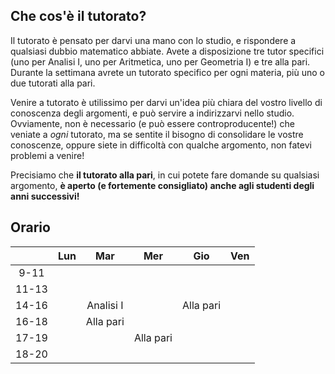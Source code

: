 
## Che cos'è il tutorato?

Il tutorato è pensato per darvi una mano con lo studio, e rispondere a qualsiasi dubbio matematico abbiate. Avete a disposizione tre tutor specifici (uno per Analisi I, uno per Aritmetica, uno per Geometria I) e tre alla pari. Durante la settimana avrete un tutorato specifico per ogni materia, più uno o due tutorati alla pari. 

Venire a tutorato è utilissimo per darvi un'idea più chiara del vostro livello di conoscenza degli argomenti, e può servire a indirizzarvi nello studio. Ovviamente, non è necessario (e può essere controproducente!) che veniate a _ogni_ tutorato, ma se sentite il bisogno di consolidare le vostre conoscenze, oppure siete in difficoltà con qualche argomento, non fatevi problemi a venire! 

Precisiamo che **il tutorato alla pari**, in cui potete fare domande su qualsiasi argomento, **è aperto (e fortemente consigliato) anche agli studenti degli anni successivi!**

## Orario

|  | Lun | Mar | Mer | Gio | Ven |
|:---:|:---:|:---:|:---:|:---:|:---:|
|9-11|  |   |   |  |  |
|11-13|	 |   |   |  | |
|14-16|	 | Analisi I |   | Alla pari |  |
|16-18|	 | Alla pari  |   |  |  |
|17-19|  |   | Alla pari |  |  |
|18-20|  |   |   |  |  | 

</div>
